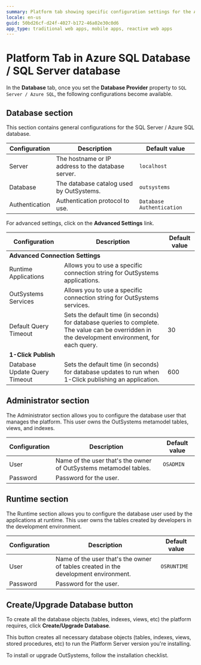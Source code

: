 ```yaml
---
summary: Platform tab showing specific configuration settings for the Azure SQL Database / SQL Server database provider.
locale: en-us
guid: 50bd26cf-d24f-4027-b172-46a02e30c0d6
app_type: traditional web apps, mobile apps, reactive web apps
---
```


# Platform Tab in Azure SQL Database / SQL Server database

In the **Database** tab, once you set the **Database Provider** property to `SQL Server / Azure SQL`, the following configurations become available.

## Database section

This section contains general configurations for the SQL Server / Azure SQL database.

Configuration | Description | Default value  
--------------|-------------|---------------  
Server | The hostname or IP address to the database server. | `localhost`
Database | The database catalog used by OutSystems. | `outsystems`  
Authentication | Authentication protocol to use. | `Database Authentication`  

For advanced settings, click on the **Advanced Settings** link.

<table>
<thead>
<tr>
<th>Configuration</th>
<th>Description</th>
<th>Default value</th>
</tr>
</thead>
<tbody>
<tr>
<td colspan="3">
<strong>Advanced Connection Settings</strong>
</td>
</tr>
<tr>
<td>Runtime Applications</td>
<td>Allows you to use a specific connection string for OutSystems applications.</td>
<td></td>
</tr>
<tr>
<td>OutSystems Services</td>
<td>Allows you to use a specific connection string for OutSystems services.</td>
<td></td>
</tr>
<tr>
<td>Default Query Timeout</td>
<td>Sets the default time (in seconds) for database queries to complete. The value can be overridden in the development environment, for each query.</td>
<td>30</td>
</tr>
<tr>
<td colspan="3">
<strong>1-Click Publish</strong>
</td>
</tr>
<tr>
<td>Database Update Query Timeout</td>
<td>Sets the default time (in seconds) for database updates to run when 1-Click publishing an application.</td>
<td>600</td>
</tr>
</tbody>
</table>
  
## Administrator section

The Administrator section allows you to configure the database user that manages the platform. This user owns the OutSystems metamodel tables, views, and indexes.

Configuration | Description | Default value  
--------------|-------------|--------------  
User | Name of the user that's the owner of OutSystems metamodel tables. | `OSADMIN`  
Password | Password for the user. |
  
## Runtime section

The Runtime section allows you to configure the database user used by the applications at runtime. This user owns the tables created by developers in the development environment.

Configuration | Description | Default value  
--------------|-------------|--------------  
User | Name of the user that's the owner of tables created in the development environment. | `OSRUNTIME`
Password | Password for the user. |

## Create/Upgrade Database button

To create all the database objects (tables, indexes, views, etc) the platform requires, click **Create/Upgrade Database**.

This button creates all necessary database objects (tables, indexes, views, stored procedures, etc) to run the Platform Server version you're installing.

To install or upgrade OutSystems, follow the installation checklist.
